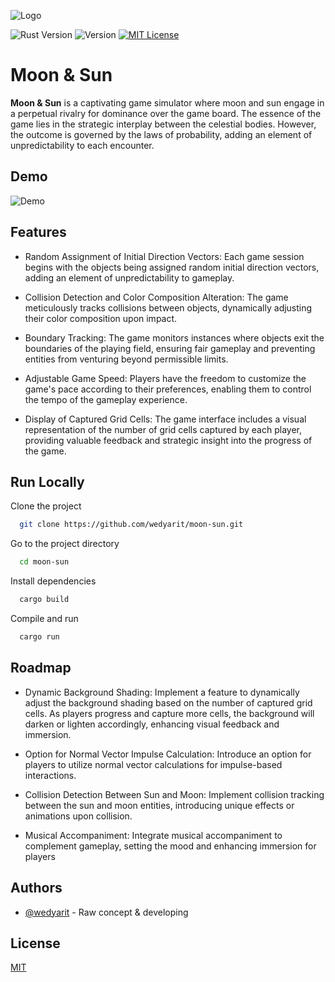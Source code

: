 
![Logo](https://i.imgur.com/sFHntW1.png)

![Rust Version](https://img.shields.io/badge/Rust-1.76.0-orange) ![Version](https://img.shields.io/badge/Version-0.1.0-blue) [![MIT License](https://img.shields.io/badge/License-MIT-green.svg)](https://choosealicense.com/licenses/mit/) 

# Moon & Sun

**Moon & Sun** is a captivating game simulator where moon and sun engage in a perpetual rivalry for dominance over the game board. The essence of the game lies in the strategic interplay between the celestial bodies. However, the outcome is governed by the laws of probability, adding an element of unpredictability to each encounter.

## Demo


![Demo](https://i.imgur.com/MLEcF5m.gif)
## Features

- Random Assignment of Initial Direction Vectors: Each game session begins with the objects being assigned random initial direction vectors, adding an element of unpredictability to gameplay.

- Collision Detection and Color Composition Alteration: The game meticulously tracks collisions between objects, dynamically adjusting their color composition upon impact. 

- Boundary Tracking: The game monitors instances where objects exit the boundaries of the playing field, ensuring fair gameplay and preventing entities from venturing beyond permissible limits.

- Adjustable Game Speed: Players have the freedom to customize the game's pace according to their preferences, enabling them to control the tempo of the gameplay experience.

- Display of Captured Grid Cells: The game interface includes a visual representation of the number of grid cells captured by each player, providing valuable feedback and strategic insight into the progress of the game.

## Run Locally

Clone the project

```bash
  git clone https://github.com/wedyarit/moon-sun.git
```

Go to the project directory

```bash
  cd moon-sun
```

Install dependencies

```bash
  cargo build
```

Compile and run

```bash
  cargo run
```


## Roadmap

- Dynamic Background Shading: Implement a feature to dynamically adjust the background shading based on the number of captured grid cells. As players progress and capture more cells, the background will darken or lighten accordingly, enhancing visual feedback and immersion.

- Option for Normal Vector Impulse Calculation: Introduce an option for players to utilize normal vector calculations for impulse-based interactions. 

- Collision Detection Between Sun and Moon: Implement collision tracking between the sun and moon entities, introducing unique effects or animations upon collision. 

- Musical Accompaniment: Integrate musical accompaniment to complement gameplay, setting the mood and enhancing immersion for players
## Authors

- [@wedyarit](https://www.github.com/wedyarit) - Raw concept & developing


## License

[MIT](https://choosealicense.com/licenses/mit/)

